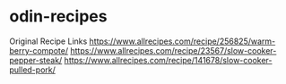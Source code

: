 # odin-recipes
Original Recipe Links
https://www.allrecipes.com/recipe/256825/warm-berry-compote/
https://www.allrecipes.com/recipe/23567/slow-cooker-pepper-steak/
https://www.allrecipes.com/recipe/141678/slow-cooker-pulled-pork/